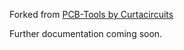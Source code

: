 Forked from [PCB-Tools by Curtacircuits](https://github.com/curtacircuitos/pcb-tools.git)

Further documentation coming soon.